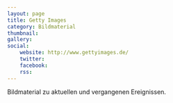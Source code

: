 ```yaml
---
layout: page
title: Getty Images
category: Bildmaterial
thumbnail:
gallery:
social:
    website: http://www.gettyimages.de/
    twitter: 
    facebook: 
    rss: 
---
```

Bildmaterial zu aktuellen und vergangenen Ereignissen.
